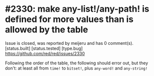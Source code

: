 
#2330: make any-list!/any-path! is defined for more values than is allowed by the table
================================================================================
Issue is closed, was reported by meijeru and has 0 comment(s).
[status.built] [status.tested] [type.bug]
<https://github.com/red/red/issues/2330>

Following the order of the table, the following should error out, but they don't:
at least all from `time!` to `bitset!`, plus `any-word!` and `any-string!`


